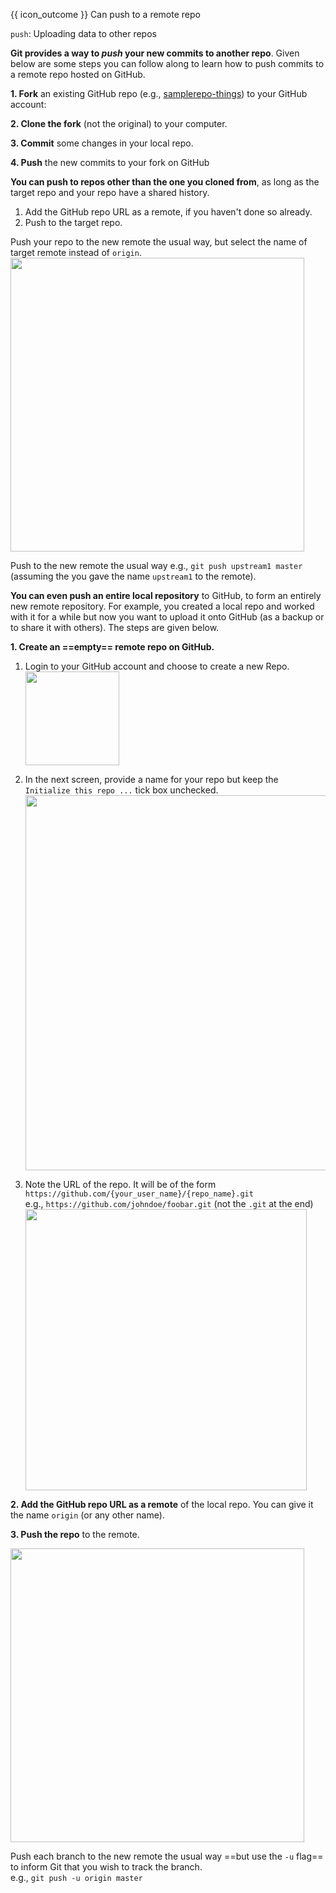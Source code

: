 <span id="prereqs"><panel src="../pull/unit-inElsewhere-asFlat.md" boilerplate header="{{ icon_prereq }} %%Tools → Git & GitHub → Pull%%" popup-url="{{ baseUrl }}/gitAndGithub/pull" /></span>

<span id="outcomes">{{ icon_outcome }} Can push to a remote repo</span>

<span id="title">`push`: Uploading data to other repos</span>

<div id="body">

**Git provides a way to _push_ your new commits to another repo**. Given below are some steps you can follow along to learn how to push commits to a remote repo hosted on GitHub.

**1. Fork** an existing GitHub repo (e.g., [samplerepo-things](https://github.com/se-edu/samplerepo-things)) to your GitHub account:

**2. Clone the fork** (not the original) to your computer.

**3. Commit** some changes in your local repo.

**4. Push** the new commits to your fork on GitHub

<tabs>
  <tab header="SourceTree">
    <include src="./sourcetree.md" />
  </tab>
  <tab header="CLI">
    <include src="./cli.md" />
  </tab>
</tabs>

<p/>

**You can push to repos other than the one you cloned from**, as long as the target repo and your repo have a shared history.
1. <trigger trigger="click" for="modal:push-addRemoteForNormalPushing">Add the GitHub repo URL as a remote</trigger>, if you haven't done so already.
1. Push to the target repo.

<modal large header="Git & GitHub → Pull →" id="modal:push-addRemoteForNormalPushing">
  <include src="../pull/text.md#section-working-with-multiple-remotes"/>
</modal>

<tabs>
  <tab header="SourceTree">

Push your repo to the new remote the usual way, but select the name of target remote instead of `origin`.<br>
<img src="{{baseUrl}}/gitAndGithub/push/images/pushToRemote.png" width="470" />

  </tab>
  <tab header="CLI">

Push to the new remote the usual way  e.g., `git push upstream1 master` (assuming the you gave the name `upstream1` to the remote).

  </tab>
</tabs>

<p/>

**You can even push an entire local repository** to GitHub, to form an entirely new remote repository. For example, you created a local repo and worked with it for a while but now you want to upload it onto GitHub (as a backup or to share it with others). The steps are given below.

**1. Create an ==empty== remote repo on GitHub.**

1. Login to your GitHub account and choose to create a new Repo. <br>
   <img src="{{baseUrl}}/gitAndGithub/push/images/createNewRemoteRepo.png" width="150" />

1. In the next screen, provide a name for your repo but keep the `Initialize this repo ...` tick box unchecked.<br>
   <img src="{{baseUrl}}/gitAndGithub/push/images/fillNewRepoInfo.png" width="600" />

1. Note the URL of the repo. It will be of the form `https://github.com/{your_user_name}/{repo_name}.git`<br>
   e.g., `https://github.com/johndoe/foobar.git` (not the `.git` at the end)<br>
   <img src="{{baseUrl}}/gitAndGithub/push/images/newRepoUrl.png" width="450" />

**2. <trigger trigger="click" for="modal:push-addRemote">Add the GitHub repo URL as a remote</trigger>** of the local repo. You can give it the name `origin` (or any other name).

<modal large header="Git & GitHub → Pull →" id="modal:push-addRemote">
  <include src="../pull/text.md#section-working-with-multiple-remotes"/>
</modal>

**3. Push the repo** to the remote.

<tabs>
  <tab header="SourceTree">

<img src="{{baseUrl}}/gitAndGithub/push/images/pushToRemote.png" width="470" />

  </tab>
  <tab header="CLI">

Push each branch to the new remote the usual way ==but use the `-u` flag== to inform Git that you wish to <tooltip content="i.e., remember which branch in the remote repo corresponds to which branch in the local repo">track</tooltip> the branch.<br>
   e.g., `git push -u origin master`

  </tab>
</tabs>

</div>

<div id="extras">
</div>